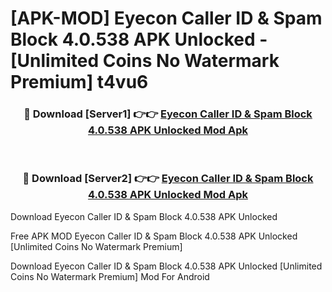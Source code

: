 # [APK-MOD] Eyecon Caller ID & Spam Block 4.0.538 APK Unlocked - [Unlimited Coins No Watermark Premium] t4vu6



<div align="center">
<h3>🔴 Download [Server1] 👉👉 <a href="https://momento.my/?title=Eyecon_Caller_ID_&_Spam_Block_4.0.538_APK_Unlocked">Eyecon Caller ID & Spam Block 4.0.538 APK Unlocked Mod Apk</a></h3><br>

<h3>🔴 Download [Server2] 👉👉 <a href="https://momento.my/?title=Eyecon_Caller_ID_&_Spam_Block_4.0.538_APK_Unlocked">Eyecon Caller ID & Spam Block 4.0.538 APK Unlocked Mod Apk</a></h3>
</div>



Download Eyecon Caller ID & Spam Block 4.0.538 APK Unlocked 

Free APK MOD Eyecon Caller ID & Spam Block 4.0.538 APK Unlocked [Unlimited Coins No Watermark Premium]

Download Eyecon Caller ID & Spam Block 4.0.538 APK Unlocked [Unlimited Coins No Watermark Premium] Mod For Android

